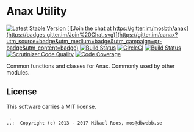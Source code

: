 Anax Utility
==================================

[![Latest Stable Version](https://poser.pugx.org/anax/common/v/stable)](https://packagist.org/packages/anax/common)
[![Join the chat at https://gitter.im/mosbth/anax](https://badges.gitter.im/Join%20Chat.svg)](https://gitter.im/canax?utm_source=badge&utm_medium=badge&utm_campaign=pr-badge&utm_content=badge)
[![Build Status](https://travis-ci.org/canax/common.svg?branch=master)](https://travis-ci.org/canax/common)
[![CircleCI](https://circleci.com/gh/canax/common.svg?style=svg)](https://circleci.com/gh/canax/common)
[![Build Status](https://scrutinizer-ci.com/g/canax/common/badges/build.png?b=master)](https://scrutinizer-ci.com/g/canax/common/build-status/master)
[![Scrutinizer Code Quality](https://scrutinizer-ci.com/g/canax/common/badges/quality-score.png?b=master)](https://scrutinizer-ci.com/g/canax/common/?branch=master)
[![Code Coverage](https://scrutinizer-ci.com/g/canax/common/badges/coverage.png?b=master)](https://scrutinizer-ci.com/g/canax/common/?branch=master)

Common functions and classes for Anax. Commonly used by other modules.



License
------------------

This software carries a MIT license.



```
 .  
..:  Copyright (c) 2013 - 2017 Mikael Roos, mos@dbwebb.se
```
